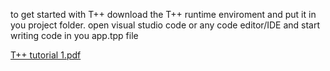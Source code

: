 to get started with T++ download the T++ runtime enviroment and put it in you project folder. open visual studio code or any code editor/IDE and start writing code in you app.tpp file

[T++ tutorial 1.pdf](https://github.com/user-attachments/files/18938578/T%2B%2B.tutorial.1.pdf)
